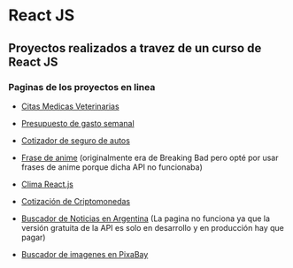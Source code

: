# React JS

## Proyectos realizados a travez de un curso de React JS

### Paginas de los proyectos en linea

- [Citas Medicas Veterinarias](https://stoic-volhard-98771a.netlify.app/)

- [Presupuesto de gasto semanal](https://zealous-kalam-d38e8e.netlify.app/)

- [Cotizador de seguro de autos](https://happy-bartik-368e92.netlify.app/)

- [Frase de anime](https://upbeat-knuth-9617c1.netlify.app/)
(originalmente era de Breaking Bad pero opté por usar frases de anime porque dicha API no funcionaba)

- [Clima React.js](https://festive-goodall-9b2e91.netlify.app/)

- [Cotización de Criptomonedas](https://distracted-murdock-4f6743.netlify.app)

- [Buscador de Noticias en Argentina](https://quizzical-minsky-9044c3.netlify.app/)
(La pagina no funciona ya que la versión gratuita de la API es solo en desarrollo y en producción hay que pagar)

- [Buscador de imagenes en PixaBay](https://nervous-fermat-1c537a.netlify.app/)
